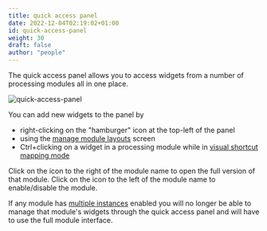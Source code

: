 ```yaml
---
title: quick access panel
date: 2022-12-04T02:19:02+01:00
id: quick-access-panel
weight: 30
draft: false
author: "people"
---
```


The quick access panel allows you to access widgets from a number of processing modules all in one place.

![quick-access-panel](./quick-access-panel/quick-access-panel.png#w33)

You can add new widgets to the panel by

- right-clicking on the "hamburger" icon at the top-left of the panel
- using the [manage module layouts](./manage-module-layouts.md) screen
- Ctrl+clicking on a widget in a processing module while in [visual shortcut mapping mode](../../preferences-settings/shortcuts.md#visual-shortcut-mapping)

Click on the icon to the right of the module name to open the full version of that module. Click on the icon to the left of the module name to enable/disable the module.

If any module has [multiple instances](../processing-modules/multiple-instances.md) enabled you will no longer be able to manage that module's widgets through the quick access panel and will have to use the full module interface.
